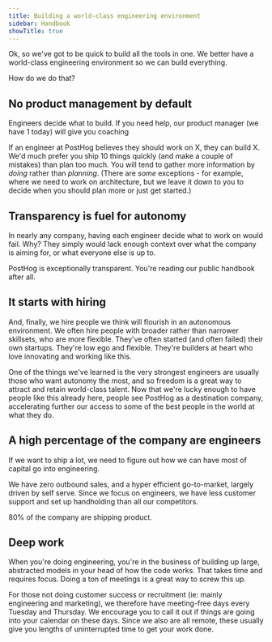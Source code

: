 ```yaml
---
title: Building a world-class engineering environment
sidebar: Handbook
showTitle: true
---
```


Ok, so we've got to be quick to build all the tools in one. We better have a world-class engineering environment so we can build everything.

How do we do that?

## No product management by default

Engineers decide what to build. If you need help, our product manager (we have 1 today) will give you coaching 

If an engineer at PostHog believes they should work on X, they can build X. We'd much prefer you ship 10 things quickly (and make a couple of mistakes) than plan too much. You will tend to gather more information by _doing_ rather than _planning_. (There are _some_ exceptions - for example, where we need to work on architecture, but we leave it down to you to decide when you should plan more or just get started.)

## Transparency is fuel for autonomy

In nearly any company, having each engineer decide what to work on would fail. Why? They simply would lack enough context over what the company is aiming for, or what everyone else is up to.

PostHog is exceptionally transparent. You're reading our public handbook after all.

## It starts with hiring

And, finally, we hire people we think will flourish in an autonomous environment. We often hire people with broader rather than narrower skillsets, who are more flexible. They've often started (and often failed) their own startups. They're low ego and flexible. They're builders at heart who love innovating and working like this.

One of the things we've learned is the very strongest engineers are usually those who want autonomy the most, and so freedom is a great way to attract and retain world-class talent. Now that we're lucky enough to have people like this already here, people see PostHog as a destination company, accelerating further our access to some of the best people in the world at what they do.

## A high percentage of the company are engineers

If we want to ship a lot, we need to figure out how we can have most of capital go into engineering.

We have zero outbound sales, and a hyper efficient go-to-market, largely driven by self serve. Since we focus on engineers, we have less customer support and set up handholding than all our competitors.

80% of the company are shipping product.
 
## Deep work

When you're doing engineering, you're in the business of building up large, abstracted models in your head of how the code works. That takes time and requires focus. Doing a ton of meetings is a great way to screw this up.

For those not doing customer success or recruitment (ie: mainly engineering and marketing), we therefore have meeting-free days every Tuesday and Thursday. We encourage you to call it out if things are going into your calendar on these days. Since we also are all remote, these usually give you lengths of uninterrupted time to get your work done.